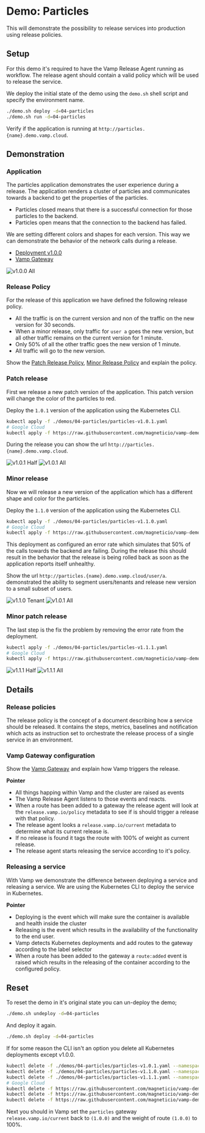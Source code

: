 # Demo: Particles

This will demonstrate the possibility to release services into production using release policies.

## Setup

For this demo it's required to have the Vamp Release Agent running as workflow. The release agent should contain a valid policy which will be used to release the service.

We deploy the initial state of the demo using the `demo.sh` shell script and specify the environment name.

```sh
./demo.sh deploy -d=04-particles
./demo.sh run -d=04-particles
```

Verify if the application is running at `http://particles.{name}.demo.vamp.cloud`.

## Demonstration

### Application

The particles application demonstrates the user experience during a release. The application renders a cluster of particles and communicates towards a backend to get the properties of the particles.

- Particles closed means that there is a successful connection for those particles to the backend.
- Particles open means that the connection to the backend has failed.

We are setting different colors and shapes for each version. This way we can demonstrate the behavior of the network calls during a release.

- [Deployment v1.0.0](particles-v1.0.0.yaml)
- [Vamp Gateway](particles-gateway.yaml)

![v1.0.0 All](images/v1.0.0-all.png)

### Release Policy

For the release of this application we have defined the following release policy.

- All the traffic is on the current version and non of the traffic on the new version for 30 seconds.
- When a minor release, only traffic for `user a` goes the new version, but all other traffic remains on the current version for 1 minute.
- Only 50% of all the other traffic goes the new version of 1 minute.
- All traffic will go to the new version.

Show the [Patch Release Policy](policy-patch.json), [Minor Release Policy](policy-minor.json) and explain the policy.

### Patch release

First we release a new patch version of the application. This patch version will change the color of the particles to red.

Deploy the `1.0.1` version of the application using the Kubernetes CLI.

```sh
kubectl apply -f ./demos/04-particles/particles-v1.0.1.yaml
# Google Cloud
kubectl apply -f https://raw.githubusercontent.com/magneticio/vamp-demo/master/demos/04-particles/particles-v1.0.1.yaml
```

During the release you can show the url `http://particles.{name}.demo.vamp.cloud`.

![v1.0.1 Half](images/v1.0.1-half.png)
![v1.0.1 All](images/v1.0.1-all.png)

### Minor release

Now we will release a new version of the application which has a different shape and color for the particles.

Deploy the `1.1.0` version of the application using the Kubernetes CLI.

```sh
kubectl apply -f ./demos/04-particles/particles-v1.1.0.yaml
# Google Cloud
kubectl apply -f https://raw.githubusercontent.com/magneticio/vamp-demo/master/demos/04-particles/particles-v1.1.0.yaml
```

This deployment as configured an error rate which simulates that 50% of the calls towards the backend are failing. During the release this should result in the behavior that the release is being rolled back as soon as the application reports itself unhealthy.

Show the url `http://particles.{name}.demo.vamp.cloud/user/a`. demonstrated the ability to segment users/tenants and release new version to a small subset of users.

![v1.1.0 Tenant](images/v1.1.0-tenant.png)
![v1.0.1 All](images/v1.0.1-all.png)

### Minor patch release

The last step is the fix the problem by removing the error rate from the deployment.

```sh
kubectl apply -f ./demos/04-particles/particles-v1.1.1.yaml
# Google Cloud
kubectl apply -f https://raw.githubusercontent.com/magneticio/vamp-demo/master/demos/04-particles/particles-v1.1.1.yaml
```

![v1.1.1 Half](images/v1.1.1-half.png)
![v1.1.1 All](images/v1.1.1-all.png)

## Details

### Release policies

The release policy is the concept of a document describing how a service should be released. It contains the steps, metrics, baselines and notification which acts as instruction set to orchestrate the release process of a single service in an environment.

### Vamp Gateway configuration

Show the [Vamp Gateway](particles-gateway.yaml) and explain how Vamp triggers the release.

**Pointer**

- All things happing within Vamp and the cluster are raised as events
- The Vamp Release Agent listens to those events and reacts.
- When a route has been added to a gateway the release agent will look at the `release.vamp.io/policy` metadata to see if is should trigger a release with that policy.
- The release agent looks a `release.vamp.io/current` metadata to determine what its current release is.
- If no release is found it tags the route with 100% of weight as current release.
- The release agent starts releasing the service according to it's policy.

### Releasing a service

With Vamp we demonstrate the difference between deploying a service and releasing a service. We are using the Kubernetes CLI to deploy the service in Kubernetes.

**Pointer**

- Deploying is the event which will make sure the container is available and health inside the cluster
- Releasing is the event which results in the availability of the functionality to the end user.
- Vamp detects Kubernetes deployments and add routes to the gateway according to the label selector
- When a route has been added to the gateway a `route:added` event is raised which results in the releasing of the container according to the configured policy.

## Reset

To reset the demo in it's original state you can un-deploy the demo;

```sh
./demo.sh undeploy -d=04-particles
```

And deploy it again.

```sh
./demo.sh deploy -d=04-particles
```

If for some reason the CLI isn't an option you delete all Kubernetes deployments except v1.0.0.

```sh
kubectl delete -f ./demos/04-particles/particles-v1.0.1.yaml --namespace vampio-organization-environment
kubectl delete -f ./demos/04-particles/particles-v1.1.0.yaml --namespace vampio-organization-environment
kubectl delete -f ./demos/04-particles/particles-v1.1.1.yaml --namespace vampio-organization-environment
# Google Cloud
kubectl delete -f https://raw.githubusercontent.com/magneticio/vamp-demo/master/demos/04-particles/particles-v1.0.1.yaml
kubectl delete -f https://raw.githubusercontent.com/magneticio/vamp-demo/master/demos/04-particles/particles-v1.1.0.yaml
kubectl delete -f https://raw.githubusercontent.com/magneticio/vamp-demo/master/demos/04-particles/particles-v1.1.1.yaml
```

Next you should in Vamp set the `particles` gateway `release.vamp.io/current` back to `(1.0.0)` and the weight of route `(1.0.0)` to 100%.
